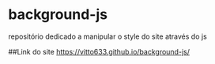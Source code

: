 # background-js
repositório dedicado a manipular o style do site através do js

##Link do site
https://vitto633.github.io/background-js/
